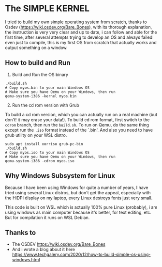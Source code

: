 # The SIMPLE KERNEL

I tried to build my own simple operating system from scratch, thanks to Osdev (https://wiki.osdev.org/Bare_Bones), with its thorough explanation, the instruction is very very clear and up to date, i can follow and able for the first time, after several attempts trying to develop an OS and always failed even just to compile, this is my first OS from scratch that actually works and output something on a window.

## How to build and Run

1. Build and Run the OS binary

```
./build.sh
# Copy myos.bin to your main Windows OS
# Make sure you have Qemu on your Windows, then run
qemu-system-i386 -kernel myos.bin
```

2. Run the cd rom version with Grub

To build a cd rom version, which you can actually run on a real machine (but don't! it may erase your data!). To build cd rom format, first switch to the `cdrom` branch, then run the `build.sh`. To run on Qemu, do the same thing except run the `.iso` format instead of the `.bin'. And also you need to have grub utility on your WSL distro.

```
sudo apt install xorriso grub-pc-bin
./build.sh
# Copy myos.iso to your main Windows OS
# Make sure you have Qemu on your Windows, then run
qemu-system-i386 -cdrom myos.iso
```

## Why Windows Subsystem for Linux
Because I have been using Windows for quite a number of years, I have tried using several Linux distros, but don't get the appeal, especially with the HiDPI display on my laptop, every Linux destroys fonts just very small.

This code is built on WSL which is actually 100% pure Linux (probably), i am using windows as main computer because it's better, for text editing, etc. But for compilation it runs on WSL Debian.

## Thanks to
- The OSDEV https://wiki.osdev.org/Bare_Bones
- And i wrote a blog about it here https://www.techgalery.com/2020/12/how-to-build-simple-os-using-windows.html
